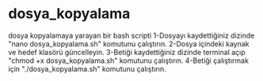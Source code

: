 # dosya_kopyalama
 dosya kopyalamaya yarayan bir bash scripti
 1-Dosyayı kaydettiğiniz dizinde "nano dosya_kopyalama.sh" komutunu çalıştırın.
 2-Dosya içindeki kaynak ve hedef klasörü güncelleyin.
 3-Betiği kaydettiğiniz dizinde terminal açıp "chmod +x dosya_kopyalama.sh" komutunu çalıştırın.
 4-Betiği çalıştırmak için "./dosya_kopyalama.sh" komutunu çalıştırın.

